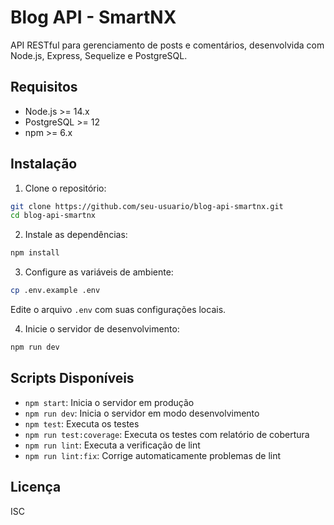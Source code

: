 # Blog API - SmartNX

API RESTful para gerenciamento de posts e comentários, desenvolvida com Node.js, Express, Sequelize e PostgreSQL.

## Requisitos

- Node.js >= 14.x
- PostgreSQL >= 12
- npm >= 6.x

## Instalação

1. Clone o repositório:

```bash
git clone https://github.com/seu-usuario/blog-api-smartnx.git
cd blog-api-smartnx
```

2. Instale as dependências:

```bash
npm install
```

3. Configure as variáveis de ambiente:

```bash
cp .env.example .env
```

Edite o arquivo `.env` com suas configurações locais.

4. Inicie o servidor de desenvolvimento:

```bash
npm run dev
```

## Scripts Disponíveis

- `npm start`: Inicia o servidor em produção
- `npm run dev`: Inicia o servidor em modo desenvolvimento
- `npm test`: Executa os testes
- `npm run test:coverage`: Executa os testes com relatório de cobertura
- `npm run lint`: Executa a verificação de lint
- `npm run lint:fix`: Corrige automaticamente problemas de lint

## Licença

ISC
